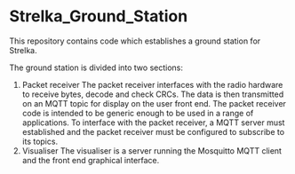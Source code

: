 # Strelka_Ground_Station
This repository contains code which establishes a ground station for Strelka.

The ground station is divided into two sections:
1. Packet receiver
   The packet receiver interfaces with the radio hardware to receive bytes, decode and check CRCs. The data is then transmitted on an MQTT topic for display on the user front end.
   The packet receiver code is intended to be generic enough to be used in a range of applications. To interface with the packet receiver, a MQTT server must established and the packet receiver must be configured to subscribe to its topics. 
3. Visualiser
   The visualiser is a server running the Mosquitto MQTT client and the front end graphical interface. 
